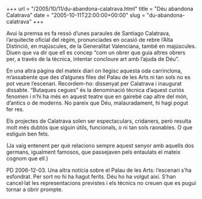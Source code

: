 +++
url = "/2005/10/11/du-abandona-calatrava.html"
title = "Déu abandona Calatrava"
date = "2005-10-11T22:00:00+00:00"
slug = "du-abandona-calatrava"
+++

Avui la premsa es fa ressò d’unes paraules de Santiago Calatrava, l’arquitecte oficial del règim, pronunciades en ocasió de rebre l’Alta Distinció, en majúscules, de la Generalitat Valenciana, també en majúscules. Diuen que va dir que ell es concep “com un obrer que guia altres obrers per, a través de la tècnica, intentar concloure art amb l’ajuda de Déu”.

En una altra pàgina del mateix diari on llegisc aquesta oda carrinclona, m’assabente que des d’algunes files del Palau de les Arts ni tan sols no es pot veure l’escenari. Recordem-ho: dissenyat per Calatrava i inaugurat dissabte. “Butaques cegues” és la denominació tècnica d’aquest curiós fenomen i n’hi ha més en aquest teatre que en gairebé cap altre del món, d’antics o de moderns. No pareix que Déu, malauradament, hi hagi pogut fer res.

Els projectes de Calatrava solen ser espectaculars, cridaners, però resulta molt més dubtós que siguin útils, funcionals, o ni tan sols raonables. O que estiguin ben fets.

(Ja vaig entenent per què relaciono sempre aquest senyor amb aquells dos germans, igualment famosos, que passejaven pels entaulats el mateix cognom que ell.)

PD 2006-12-03. Una altra notícia sobre el Palau de les Arts: l’escenari s’ha esfondrat. Per sort no hi ha hagut ferits. Déu ho ha volgut així. S’han cancel·lat les representacions previstes i els tècnics no creuen que es pugui tornar a obrir prompte.

